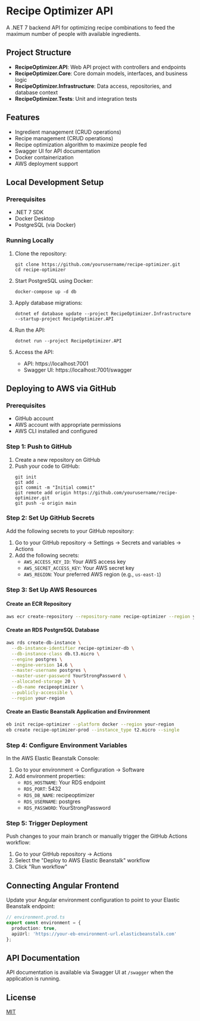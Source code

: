 # Recipe Optimizer API

A .NET 7 backend API for optimizing recipe combinations to feed the maximum number of people with available ingredients.

## Project Structure

- **RecipeOptimizer.API**: Web API project with controllers and endpoints
- **RecipeOptimizer.Core**: Core domain models, interfaces, and business logic
- **RecipeOptimizer.Infrastructure**: Data access, repositories, and database context
- **RecipeOptimizer.Tests**: Unit and integration tests

## Features

- Ingredient management (CRUD operations)
- Recipe management (CRUD operations)
- Recipe optimization algorithm to maximize people fed
- Swagger UI for API documentation
- Docker containerization
- AWS deployment support

## Local Development Setup

### Prerequisites

- .NET 7 SDK
- Docker Desktop
- PostgreSQL (via Docker)

### Running Locally

1. Clone the repository:
   ```
   git clone https://github.com/yourusername/recipe-optimizer.git
   cd recipe-optimizer
   ```

2. Start PostgreSQL using Docker:
   ```
   docker-compose up -d db
   ```

3. Apply database migrations:
   ```
   dotnet ef database update --project RecipeOptimizer.Infrastructure --startup-project RecipeOptimizer.API
   ```

4. Run the API:
   ```
   dotnet run --project RecipeOptimizer.API
   ```

5. Access the API:
   - API: https://localhost:7001
   - Swagger UI: https://localhost:7001/swagger

## Deploying to AWS via GitHub

### Prerequisites

- GitHub account
- AWS account with appropriate permissions
- AWS CLI installed and configured

### Step 1: Push to GitHub

1. Create a new repository on GitHub
2. Push your code to GitHub:
   ```
   git init
   git add .
   git commit -m "Initial commit"
   git remote add origin https://github.com/yourusername/recipe-optimizer.git
   git push -u origin main
   ```

### Step 2: Set Up GitHub Secrets

Add the following secrets to your GitHub repository:

1. Go to your GitHub repository → Settings → Secrets and variables → Actions
2. Add the following secrets:
   - `AWS_ACCESS_KEY_ID`: Your AWS access key
   - `AWS_SECRET_ACCESS_KEY`: Your AWS secret key
   - `AWS_REGION`: Your preferred AWS region (e.g., `us-east-1`)

### Step 3: Set Up AWS Resources

#### Create an ECR Repository

```bash
aws ecr create-repository --repository-name recipe-optimizer --region your-region
```

#### Create an RDS PostgreSQL Database

```bash
aws rds create-db-instance \
  --db-instance-identifier recipe-optimizer-db \
  --db-instance-class db.t3.micro \
  --engine postgres \
  --engine-version 14.6 \
  --master-username postgres \
  --master-user-password YourStrongPassword \
  --allocated-storage 20 \
  --db-name recipeoptimizer \
  --publicly-accessible \
  --region your-region
```

#### Create an Elastic Beanstalk Application and Environment

```bash
eb init recipe-optimizer --platform docker --region your-region
eb create recipe-optimizer-prod --instance_type t2.micro --single
```

### Step 4: Configure Environment Variables

In the AWS Elastic Beanstalk Console:

1. Go to your environment → Configuration → Software
2. Add environment properties:
   - `RDS_HOSTNAME`: Your RDS endpoint
   - `RDS_PORT`: 5432
   - `RDS_DB_NAME`: recipeoptimizer
   - `RDS_USERNAME`: postgres
   - `RDS_PASSWORD`: YourStrongPassword

### Step 5: Trigger Deployment

Push changes to your main branch or manually trigger the GitHub Actions workflow:

1. Go to your GitHub repository → Actions
2. Select the "Deploy to AWS Elastic Beanstalk" workflow
3. Click "Run workflow"

## Connecting Angular Frontend

Update your Angular environment configuration to point to your Elastic Beanstalk endpoint:

```typescript
// environment.prod.ts
export const environment = {
  production: true,
  apiUrl: 'https://your-eb-environment-url.elasticbeanstalk.com'
};
```

## API Documentation

API documentation is available via Swagger UI at `/swagger` when the application is running.

## License

[MIT](LICENSE)
